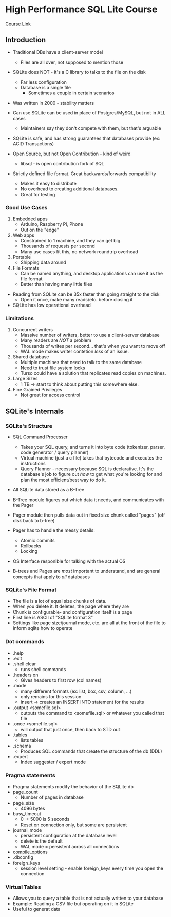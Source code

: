 # High Performance SQL Lite Course
[Course Link](https://highperformancesqlite.com/)

## Introduction
* Traditional DBs have a client-server model
    * Files are all over, not supposed to mention those
* SQLite does NOT - it's a C library to talks to the file on the disk
    * Far less configuration
    * Database is a single file
        * Sometimes a couple in certain scenarios
* Was written in 2000 - stability matters
* Can use SQLite can be used in place of Postgres/MySQL, but not in ALL cases
    * Maintainers say they don't compete with them, but that's arguable

* SQLite is safe, and has strong guarantees that databases provide (ex: ACID Transactions)
* Open Source, but not Open Contribution - kind of weird
    * libsql - is open contribution fork of SQL

* Strictly defined file format. Great backwards/forwards compatibility
    * Makes it easy to distribute
    * No overhead to creating additional databases.
    * Great for testing

### Good Use Cases
1. Embedded apps
    * Arduino, Raspberry Pi, Phone
    * Out on the "edge"
2. Web apps
    * Constrained to 1 machine, and they can get big.
    * Thousands of requests per second
    * Many use cases fit this, no network roundtrip overhead
3. Portable
    * Shipping data around
4. File Formats
    * Can be named anything, and desktop applications can use it as the file format
    * Better than having many little files

* Reading from SQLite can be 35x faster than going straight to the disk
    * Open it once, make many reads/etc. before closing it
* SQLite has low operational overhead

### Limitations
1. Concurrent writers
    * Massive number of writers, better to use a client-server database
    * Many readers are *NOT* a problem
    * Thousands of writes per second... that's when you want to move off
    * WAL mode makes writer contetion *less* of an issue.
2. Shared database
    * Multiple machines that need to talk to the same database
    * Need to trust file system locks
    * Turso could have a solution that replicates read copies on machines.
3. Large Sizes
    * 1 TB -> start to think about putting this somewhere else.
4. Fine Grained Privileges
    * Not great for access control

## SQLite's Internals

### SQLite's Structure
* SQL Command Processer
    * Takes your SQL query, and turns it into byte code (tokenizer, parser, code generator / query planner)
    * Virtual machine (just a c file) takes that bytecode and executes the instructions
    * Query Planner - necessary because SQL is declarative. It's the database's job to figure out *how* to get what you're looking for and plan the most efficient/best way to do it.

* All SQLite data stored as a B-Tree
* B-Tree module figures out which data it needs, and communicates with the Pager
* Pager module then pulls data out in fixed size chunk called "pages" (off disk back to b-tree)
* Pager has to handle the messy details:
    * Atomic commits
    * Rollbacks
    * Locking
* OS Interface responible for talking with the actual OS

* B-trees and Pages are *most* important to understand, and are general concepts that apply to *all* databases

### SQLite's File Format
* The file is a lot of equal size chunks of data.
* When you delete it. It deletes, the page where they are
* Chunk is configurable- and configuration itself is a page
* First line is ASCII of "SQLite format 3"
* Settings like page size/journal mode, etc. are all at the front of the file to inform sqlite how to operate

### Dot commands
* .help
* .exit
* .shell clear
    * runs shell commands
* .headers on
    * Gives headers to first row (col names)
* .mode
    * many different formats (ex: list, box, csv, column, ...)
    * only remains for this session
    * insert -> creates an INSERT INTO statement for the results
* .output <somefile.sql>
    * outputs the command to <somefile.sql> or whatever you called that file
* .once <somefile.sql>
    * will output that just once, then back to STD out
* .tables
    * lists tables
* .schema
    * Produces SQL commands that create the structure of the db (DDL)
* .expert
    * Index suggester / expert mode

### Pragma statements
* Pragma statements modify the behavior of the SQLite db
* page_count
    * Number of pages in database
* page_size
    * 4096 bytes
* busy_timeout
    * 0 -> 5000 is 5 seconds
    * Reset on connection only, but some are persistent
* journal_mode
    * persistent configuration at the database level
    * delete is the default
    * WAL mode = persistent across all connections 
* compile_options
* .dbconfig
* foreign_keys
    * session level setting - enable foreign_keys every time you open the connection

### Virtual Tables
* Allows you to query a table that is not actually written to your database
* Example:  Reading a CSV file but operating on it in SQLite
* Useful to generat data



